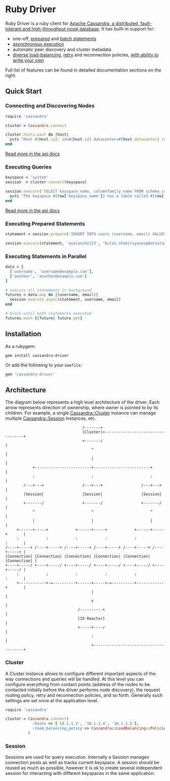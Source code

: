 # Ruby Driver

Ruby Driver is a ruby client for [Apache Cassandra, a distributed, fault-tolerant and high-throughput nosql database](http://cassandra.apache.org/). It has built-in support for:

* one-off, [prepared](/features/prepared_statements/) and [batch statements](/features/batch_statements/)
* [asynchronous execution](/features/asynchronous_io/)
* automatic peer discovery and cluster metadata
* [diverse load-balancing](/features/load_balancing/), [retry](/features/retry_policies/) and reconnection policies, [with ability to write your own](/features/load_balancing/implementing_a_policy/)

Full list of features can be found in detailed documentation sections on the right.

## Quick Start

### Connecting and Discovering Nodes

```ruby
require 'cassandra'

cluster = Cassandra.connect

cluster.hosts.each do |host|
  puts "Host #{host.ip}: id=#{host.id} datacenter=#{host.datacenter} rack=#{host.rack}"
end
```

[Read more in the api docs](/api/#connect-class_method)

### Executing Queries

```ruby
keyspace = 'system'
session  = cluster.connect(keyspace)

session.execute('SELECT keyspace_name, columnfamily_name FROM schema_columnfamilies').each do |row|
  puts "The keyspace #{row['keyspace_name']} has a table called #{row['columnfamily_name']}"
end
```

[Read more in the api docs](/api/session/#execute_async-instance_method)

### Executing Prepared Statements

```ruby
statement = session.prepare('INSERT INTO users (username, email) VALUES (?, ?)')

session.execute(statement, 'avalanche123', 'bulat.shakirzyanov@datastax.com')
```

### Executing Statements in Parallel

```ruby
data = [
  ['username', 'username@example.com'],
  ['another', 'another@example.com']
]

# execute all statements in background
futures = data.map do |(username, email)|
  session.execute_async(statement, username, email)
end

# block until both statements executed
futures.each {|future| future.get}
```

## Installation

As a rubygem:

```console
gem install cassandra-driver
```

Or add the following to your `Gemfile`:

```ruby
gem 'cassandra-driver'
```

## Architecture

The diagram below represents a high level architecture of the driver. Each arrow represents direction of ownership, where owner is pointed to by its children. For example, a single [Cassandra::Cluster](/api/cluster) instance can manage multiple [Cassandra::Session](/api/session) instances, etc.

```ditaa
                                  /-------+
                                  |Cluster|<----------------------------------+
                                  +-------/                                   |
                                      ^                                       |
                                      |                                       |
            +-------------------------+-------------------------+             |
            :                         :                         :             |
        /---+---+                 /---+---+                 /---+---+         |
        |Session|                 |Session|                 |Session|         |
        +-------/                 +-------/                 +-------/         |
            ^                         ^                         ^             |
            |                         |                         |             |
     +------+-----+            +------+-----+            +------+-----+       |
     :            :            :            :            :            :       |
/----+-----+ /----+-----+ /----+-----+ /----+-----+ /----+-----+ /----+-----+ |
|Connection| |Connection| |Connection| |Connection| |Connection| |Connection| |
+----+-----/ +----+-----/ +----+-----/ +----+-----/ +----+-----/ +----+-----/ |
     :            :            :            :            :            :       |
     +------------+-=----------+------+-----+-=----------+------------+       |
                                      |                                       |
                                      v                                       |
                                /----------+                                  |
                                |IO Reactor|                                  |
                                +-----+----/                                  |
                                      :                                       |
                                      +---------------------------------------+
```

### Cluster

A Cluster instance allows to configure different important aspects of the way connections and queries will be handled. At this level you can configure everything from contact points (address of the nodes to be contacted initially before the driver performs node discovery), the request routing policy, retry and reconnection policies, and so forth. Generally such settings are set once at the application level.

```ruby
require 'cassandra'

cluster = Cassandra.connect(
            :hosts => ['10.1.1.3', '10.1.1.4', '10.1.1.5'],
            :load_balancing_policy => Cassandra::LoadBalancing::Policies::DCAwareRoundRobin.new("US_EAST")
          )
```

### Session

Sessions are used for query execution. Internally a Session manages connection pools as well as tracks current keyspace. A session should be reused as much as possible, however it is ok to create several independent session for interacting with different keyspaces in the same application.
